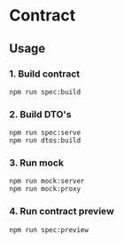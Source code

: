 # Contract

## Usage

### 1. Build contract

```
npm run spec:build
```

### 2. Build DTO's

```
npm run spec:serve
npm run dtos:build
```

### 3. Run mock

```
npm run mock:server
npm run mock:proxy
```

### 4. Run contract preview

```
npm run spec:preview
```

